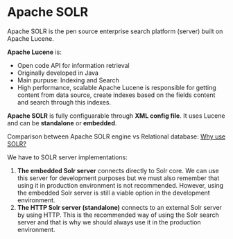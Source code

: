 # Apache SOLR

Apache SOLR is the pen source enterprise search platform (server) built on Apache Lucene. 

__Apache Lucene__ is:
* Open code API for information retrieval
* Originally developed in Java
* Main purpuse: Indexing and Search
* High performance, scalable
Apache Lucene is responsible for getting content from data source, create indexes based on the fields content and search through this
indexes.

__Apache SOLR__ is fully configuarable through __XML config file__. It uses Lucene and can be __standalone__ or __embedded__.

Comparison between Apache SOLR engine vs Relational database: [Why use SOLR?](http://wiki.apache.org/solr/WhyUseSolr)

We have to SOLR server implementations:

1. __The embedded Solr server__ connects directly to Solr core. We can use this server for development purposes but we must also remember that using it in production environment is not recommended. However, using the embedded Solr server is still a viable option in the development environment.
2. __The HTTP Solr server (standalone)__ connects to an external Solr server by using HTTP. This is the recommended way of using the Solr search server and that is why we should always use it in the production environment.

